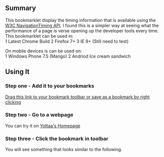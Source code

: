 ## Summary

This bookmarklet display the timing information that is available using the [W3C NavigationTiming API](http://www.w3.org/TR/navigation-timing/). I found this is a simpler way at seeing what the performance
of a page is verse opening up the developer tools every time. This bookmarklet can be used in:<br/>
1	Latest Chrome Build
2	Firefox 7+
3	IE 9+ (Still need to test)

On mobile devices is can be used on:<br/>
1	Windows Phone 7.5 (Mango)
2	Andriod Ice cream sandwich

## Using It

### Step one - Add it to your bookmarks

<a href="(javascript:(function()%7Bdocument.body.appendChild(document.createElement('script')).src='http://yottaa.github.com/NavigationTimingBookmarklet/bookmarklet.js?bob=8'%7D)();" title="Drag to Bookmark Toolbar">Drag this link to your bookmark toolbar or save as a bookmark by right clicking</a>

### Step two - Go to a webpage 

You can try it on [Yottaa's Homepage](http://www.yottaa.com)

### Step three - Click the bookmark in toolbar

You will see something that looks similar to the following.


